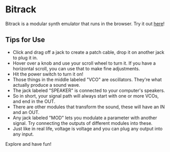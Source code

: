 # Bitrack

Bitrack is a modular synth emulator that runs in the browser. Try it out [here](https://adavidalbertson.github.io/bitrack/)!

## Tips for Use

- Click and drag off a jack to create a patch cable, drop it on another jack to plug it in.
- Hover over a knob and use your scroll wheel to turn it. If you have a horizontal scroll, you can use that to make fine adjustments.
- Hit the power switch to turn it on!
- Those things in the middle labeled "VCO" are oscillators. They're what actually produce a sound wave.
- The jack labeled "SPEAKER" is connected to your computer's speakers.
- So in short, your signal path will always start with one or more VCOs, and end in the OUT.
- There are other modules that transform the sound, these will have an IN and an OUT.
- Any jack labeled "MOD" lets you modulate a parameter with another signal. Try connecting the outputs of different modules into these.
- Just like in real life, voltage is voltage and you can plug any output into any input.

Explore and have fun!